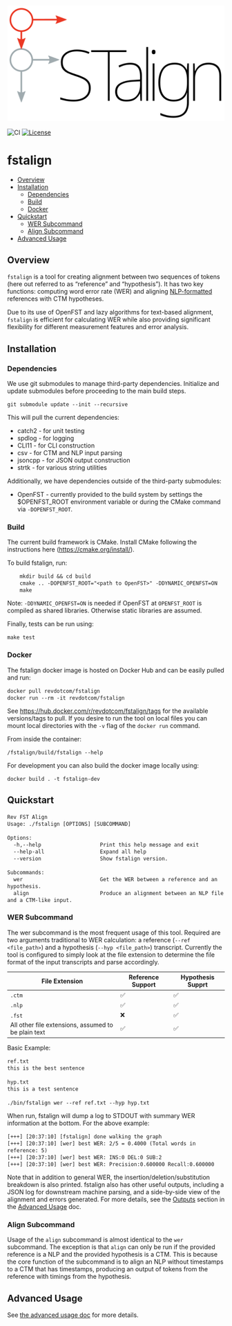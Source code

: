 <div align="left"><img src="docs/fstalign_logo.png" width="550"/></div>

![CI](https://github.com/revdotcom/fstalign/workflows/CI/badge.svg)
[![License](https://img.shields.io/badge/License-Apache%202.0-blue.svg)](https://opensource.org/licenses/Apache-2.0)

# fstalign
- [Overview](#Overview)
- [Installation](#Installation)
  * [Dependencies](#Dependencies)
  * [Build](#Build)
  * [Docker](#Docker)
- [Quickstart](#Quickstart)
  * [WER Subcommand](#WER-Subcommand)
  * [Align Subcommand](#Align-Subcommand)
- [Advanced Usage](#Advanced-Usage)

## Overview
`fstalign` is a tool for creating alignment between two sequences of tokens (here out referred to as “reference” and “hypothesis”). It has two key functions: computing word error rate (WER) and aligning [NLP-formatted](https://github.com/revdotcom/fstalign/blob/develop/docs/NLP-Format.md) references with CTM hypotheses.

Due to its use of OpenFST and lazy algorithms for text-based alignment, `fstalign` is efficient for calculating WER while also providing significant flexibility for different measurement features and error analysis.

## Installation

### Dependencies
We use git submodules to manage third-party dependencies. Initialize and update submodules before proceeding to the main build steps.
```
git submodule update --init --recursive
```

This will pull the current dependencies:
- catch2 - for unit testing
- spdlog - for logging
- CLI11 - for CLI construction
- csv - for CTM and NLP input parsing
- jsoncpp - for JSON output construction
- strtk - for various string utilities

Additionally, we have dependencies outside of the third-party submodules:
- OpenFST - currently provided to the build system by settings the $OPENFST_ROOT environment variable or during the CMake command via `-DOPENFST_ROOT`.

### Build
The current build framework is CMake. Install CMake following the instructions here (https://cmake.org/install/).

To build fstalign, run:
```
    mkdir build && cd build
    cmake .. -DOPENFST_ROOT="<path to OpenFST>" -DDYNAMIC_OPENFST=ON
    make
```

Note: `-DDYNAMIC_OPENFST=ON` is needed if OpenFST at `OPENFST_ROOT` is compiled as shared libraries. Otherwise static libraries are assumed.

Finally, tests can be run using:
```
make test
```

### Docker

The fstalign docker image is hosted on Docker Hub and can be easily pulled and run:
```
docker pull revdotcom/fstalign
docker run --rm -it revdotcom/fstalign
```

See https://hub.docker.com/r/revdotcom/fstalign/tags for the available versions/tags to pull. If you desire to run the tool on local files you can mount local directories with the `-v` flag of the `docker run` command.

From inside the container:
```
/fstalign/build/fstalign --help
```

For development you can also build the docker image locally using:
```
docker build . -t fstalign-dev
```

## Quickstart
```
Rev FST Align
Usage: ./fstalign [OPTIONS] [SUBCOMMAND]

Options:
  -h,--help                   Print this help message and exit
  --help-all                  Expand all help
  --version                   Show fstalign version.

Subcommands:
  wer                         Get the WER between a reference and an hypothesis.
  align                       Produce an alignment between an NLP file and a CTM-like input.
```

### WER Subcommand

The wer subcommand is the most frequent usage of this tool. Required are two arguments traditional to WER calculation: a reference (`--ref <file_path>`) and a hypothesis (`--hyp <file_path>`) transcript. Currently the tool is configured to simply look at the file extension to determine the file format of the input transcripts and parse accordingly.

| File Extension | Reference Support | Hypothesis Supprt |
| ----------- | ----------- | ----------- |
| `.ctm`      | :white_check_mark: | :white_check_mark: |
| `.nlp`      | :white_check_mark: | :white_check_mark: |
| `.fst`      | :x: | :white_check_mark: |
| All other file extensions, assumed to be plain text | :white_check_mark: | :white_check_mark: |

Basic Example:
```
ref.txt
this is the best sentence

hyp.txt
this is a test sentence

./bin/fstalign wer --ref ref.txt --hyp hyp.txt
```

When run, fstalign will dump a log to STDOUT with summary WER information at the bottom. For the above example:
```
[+++] [20:37:10] [fstalign] done walking the graph
[+++] [20:37:10] [wer] best WER: 2/5 = 0.4000 (Total words in reference: 5)
[+++] [20:37:10] [wer] best WER: INS:0 DEL:0 SUB:2
[+++] [20:37:10] [wer] best WER: Precision:0.600000 Recall:0.600000
```

Note that in addition to general WER, the insertion/deletion/substitution breakdown is also printed. fstalign also has other useful outputs, including a JSON log for downstream machine parsing, and a side-by-side view of the alignment and errors generated. For more details, see the [Outputs](https://github.com/revdotcom/fstalign/blob/develop/docs/Advanced-Usage.md#outputs) section in the [Advanced Usage](https://github.com/revdotcom/fstalign/blob/develop/docs/Advanced-Usage.md) doc.

### Align Subcommand
Usage of the `align` subcommand is almost identical to the `wer` subcommand. The exception is that `align` can only be run if the provided reference is a NLP and the provided hypothesis is a CTM. This is because the core function of the subcommand is to align an NLP without timestamps to a CTM that has timestamps, producing an output of tokens from the reference with timings from the hypothesis.

## Advanced Usage
See [the advanced usage doc](https://github.com/revdotcom/fstalign/blob/develop/docs/Advanced-Usage.md) for more details.
